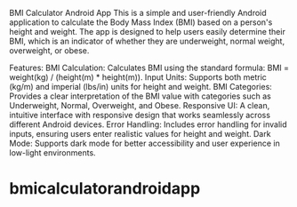 BMI Calculator Android App
This is a simple and user-friendly Android application to calculate the Body Mass Index (BMI) based on a person's height and weight. The app is designed to help users easily determine their BMI, which is an indicator of whether they are underweight, normal weight, overweight, or obese.

Features:
BMI Calculation: Calculates BMI using the standard formula: BMI = weight(kg) / (height(m) * height(m)).
Input Units: Supports both metric (kg/m) and imperial (lbs/in) units for height and weight.
BMI Categories: Provides a clear interpretation of the BMI value with categories such as Underweight, Normal, Overweight, and Obese.
Responsive UI: A clean, intuitive interface with responsive design that works seamlessly across different Android devices.
Error Handling: Includes error handling for invalid inputs, ensuring users enter realistic values for height and weight.
Dark Mode: Supports dark mode for better accessibility and user experience in low-light environments.
# bmicalculatorandroidapp
